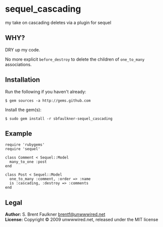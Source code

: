 # sequel\_cascading

my take on cascading deletes via a plugin for sequel

## WHY?

DRY up my code.

No more explicit `before_destroy` to delete the children of `one_to_many`
associations.

## Installation

Run the following if you haven't already:

    $ gem sources -a http://gems.github.com
  
Install the gem(s):

    $ sudo gem install -r sbfaulkner-sequel_cascading

## Example

    require 'rubygems'
    require 'sequel'
    
    class Comment < Sequel::Model
      many_to_one :post
    end
    
    class Post < Sequel::Model
      one_to_many :comment, :order => :name
      is :cascading, :destroy => :comments
    end
    
## Legal

**Author:** S. Brent Faulkner <brentf@unwwwired.net>  
**License:** Copyright &copy; 2009 unwwwired.net, released under the MIT license
